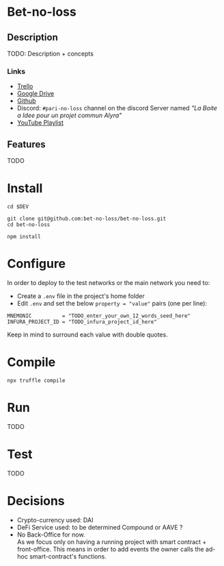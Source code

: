 # Bet-no-loss


## Description

TODO: Description + concepts

### Links

* [Trello](https://trello.com/b/c6Xhe5hM)
* [Google Drive](https://drive.google.com/drive/folders/1Pr22-VTGNVREl7AUdPy1f77OxrgqNvgO)
* [Github](https://github.com/bet-no-loss)
* Discord: `#pari-no-loss` channel on the discord Server named *"La Boite a Idee pour un projet commun Alyra"*
* [YouTube Playlist](https://www.youtube.com/playlist?list=PLNwicjhsnUEooeRnNgrkV0TH6m21F3jpA)

## Features

TODO


# Install

```
cd $DEV

git clone git@github.com:bet-no-loss/bet-no-loss.git
cd bet-no-loss

npm install
```

# Configure

In order to deploy to the test networks or the main network you need to:

- Create a `.env` file in the project's home folder  
- Edit `.env` and set the below `property = "value"` pairs (one per line):

```
MNEMONIC          = "TODO_enter_your_own_12_words_seed_here"
INFURA_PROJECT_ID = "TODO_infura_project_id_here"
```

Keep in mind to surround each value with double quotes.

# Compile

```
npx truffle compile
```

# Run

TODO


# Test

TODO

# Decisions

- Crypto-currency used: DAI
- DeFi Service used: to be determined Compound or AAVE ?
- No Back-Office for now.  
  As we focus only on having a running project with smart contract + front-office.
  This means in order to add events the owner calls the ad-hoc smart-contract's functions.
